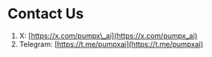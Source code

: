 # Contact Us

1. X: [https://x.com/pumpx\_ai](https://x.com/pumpx_ai)
2. Telegram: [https://t.me/pumpxai](https://t.me/pumpxai)
